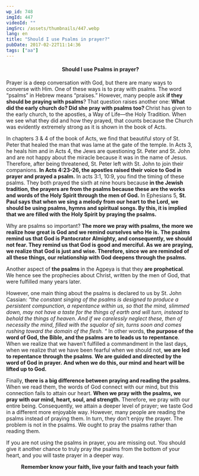 ```yaml
---
wp_id: 748
imgId: 447
videoId: ""
imgSrc: /assets/thumbnails/447.webp
lang: en
title: "Should I use Psalms in prayer?"
pubDate: 2017-02-22T11:14:36
tags: ["aa"]
---
```


<h4 style="text-align: center;"> Should I use Psalms in prayer?</h4>
<p>Prayer is a deep conversation with God, but there are many ways to converse with Him. One of these ways is to pray with psalms. The word “psalms” in Hebrew means “praises.” However, many people ask <strong>if they should be praying with psalms</strong>? That question raises another one: <strong>What did the early church do? Did she pray with psalms too? </strong>Christ has given to the early church, to the apostles, a Way of Life—the Holy Tradition. When we see what they did and how they prayed, that counts because the Church was evidently extremely strong as it is shown in the book of Acts.</p>
<p>In chapters 3 &amp; 4 of the book of Acts, we find that beautiful story of St. Peter that healed the man that was lame at the gate of the temple. In Acts 3, he heals him and in Acts 4, the Jews are questioning St. Peter and St. John and are not happy about the miracle because it was in the name of Jesus. Therefore, after being threatened, St. Peter left with St. John to join their companions. <strong>In Acts 4:23-26, the apostles raised their voice to God in prayer and prayed a psalm.</strong> In acts 3:1, 10:9, you find the timing of these psalms. They both prayed the sixth at nine hours because <strong>in the Jewish tradition, the prayers are from the psalms because these are the works and words of the Holy Spirit through the men of God.</strong> In Ephesians 5, <strong>St. Paul says that when we sing a melody from our heart to the Lord, we should be using psalms, hymns and spiritual songs. By this, it is implied that we are filled with the Holy Spirit by praying the psalms. </strong></p>
<p>Why are psalms so important? <strong>The more we pray with psalms, the more we realize how great is God and we remind ourselves who He is.</strong> <strong>The psalms remind us that God is Pantocrator Almighty, and consequently, we should not fear. They remind us that God is good and merciful. As we are praying, we realize that God is just and wise. Therefore, since we are reminded of all these things, our relationship with God deepens through the psalms.</strong></p>
<p>Another aspect of <strong>the psalms </strong>in the Agpeya is that they <strong>are prophetical</strong>. We hence see the prophecies about Christ, written by the men of God, that were fulfilled many years later.</p>
<p>However, one main thing about the psalms is declared to us by St. John Cassian: <em>&#8220;the constant singing of the psalms is designed to produce a persistent compunction, a repentance within us, so that the mind, slimmed down, may not have a taste for the things of earth and will turn, instead to behold the things of heaven. And if we carelessly neglect these, then of necessity the mind, filled with the squalor of sin, turns soon and comes rushing toward the domain of the flesh. &#8220;</em> In other words, <strong>the purpose of the word of God, the Bible, and the psalms are to leads us to repentance</strong>. When we realize that we haven’t fulfilled a commandment in the last days, when we realize that we have been fearful when we should not, <strong>we are led to repentance through the psalms</strong>. <strong>We are guided and directed by the word of God in prayer.</strong> <strong>And when we do this, our mind and heart will be lifted up to God.</strong></p>
<p>Finally, <strong>there is a big difference between praying and reading the psalms.</strong> When we read them, the words of God connect with our mind, but this connection fails to attain our heart. <strong>When we pray with the psalms, we pray with our mind, heart, soul, and strength.</strong> Therefore, we pray with our entire being. Consequently, we attain a deeper level of prayer; we taste God in a different more enjoyable way. However, many people are reading the psalms instead of praying them. In turn, they don’t enjoy the prayer. The problem is not in the psalms. We ought to pray the psalms rather than reading them.</p>
<p>If you are not using the psalms in prayer, you are missing out. You should give it another chance to truly pray the psalms from the bottom of your heart, and you will taste prayer in a deeper way.</p>
<p style="text-align: center;"><strong>Remember know your faith, live your faith and teach your faith</strong></p>
<p>&nbsp;</p>
